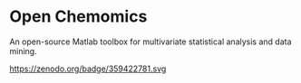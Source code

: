 # Open Chemomics
An open-source Matlab toolbox for multivariate statistical analysis and data mining.

https://zenodo.org/badge/359422781.svg
